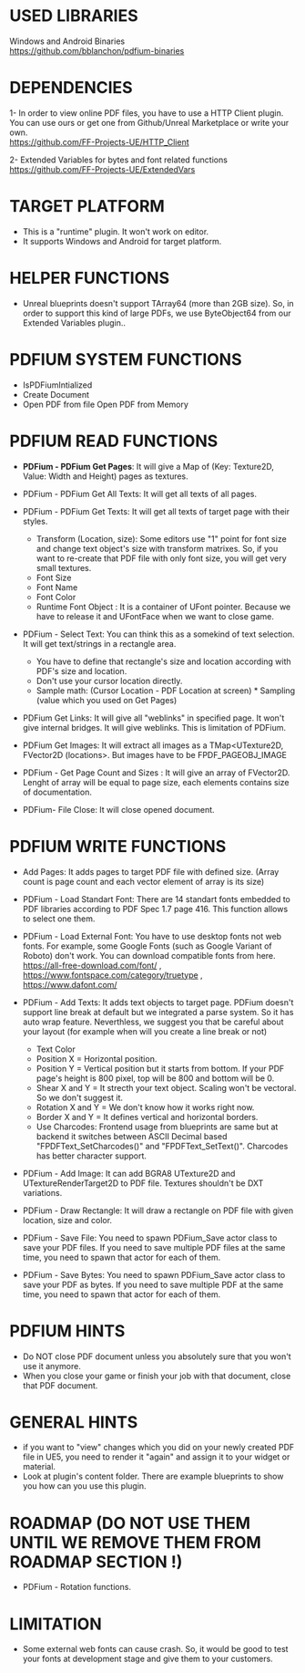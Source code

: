 # USED LIBRARIES
Windows and Android Binaries<br />
https://github.com/bblanchon/pdfium-binaries

# DEPENDENCIES
1- In order to view online PDF files, you have to use a HTTP Client plugin. You can use ours or get one from Github/Unreal Marketplace or write your own.<br />
https://github.com/FF-Projects-UE/HTTP_Client

2- Extended Variables for bytes and font related functions<br />
https://github.com/FF-Projects-UE/ExtendedVars

# TARGET PLATFORM
* This is a "runtime" plugin. It won't work on editor.
* It supports Windows and Android for target platform.

# HELPER FUNCTIONS
* Unreal blueprints doesn't support TArray64<uint8> (more than 2GB size). So, in order to support this kind of large PDFs, we use ByteObject64 from our Extended Variables plugin..

# PDFIUM SYSTEM FUNCTIONS
* IsPDFiumIntialized
* Create Document
* Open PDF from file
Open PDF from Memory

# PDFIUM READ FUNCTIONS
* <b>PDFium - PDFium Get Pages</b>: It will give a Map of (Key: Texture2D, Value: Width and Height) pages as textures.
* PDFium - PDFium Get All Texts: It will get all texts of all pages.
* PDFium - PDFium Get Texts: It will get all texts of target page with their styles.
	* Transform (Location, size): Some editors use "1" point for font size and change text object's size with transform matrixes. So, if you want to re-create that PDF file with only font size, you will get very small textures.
	* Font Size
	* Font Name
	* Font Color
	* Runtime Font Object : It is a container of UFont pointer. Because we have to release it and UFontFace when we want to close game.

* PDFium - Select Text: You can think this as a somekind of text selection. It will get text/strings in a rectangle area.
	* You have to define that rectangle's size and location according with PDF's size and location.
	* Don't use your cursor location directly.
	* Sample math: (Cursor Location - PDF Location at screen) * Sampling (value which you used on Get Pages)

* PDFium Get Links: It will give all "weblinks" in specified page. It won't give internal bridges. It will give weblinks. This is limitation of PDFium.
* PDFium Get Images: It will extract all images as a TMap<UTexture2D, FVector2D (locations>. But images have to be FPDF_PAGEOBJ_IMAGE
* PDFium - Get Page Count and Sizes : It will give an array of FVector2D. Lenght of array will be equal to page size, each elements contains size of documentation.
* PDFium- File Close: It will close opened document.

# PDFIUM WRITE FUNCTIONS
* Add Pages: It adds pages to target PDF file with defined size. (Array count is page count and each vector element of array is its size)
* PDFium - Load Standart Font: There are 14 standart fonts embedded to PDF libraries according to PDF Spec 1.7 page 416. This function allows to select one them.
* PDFium - Load External Font: You have to use desktop fonts not web fonts. For example, some Google Fonts (such as Google Variant of Roboto) don't work. You can download compatible fonts from here. https://all-free-download.com/font/ , https://www.fontspace.com/category/truetype , https://www.dafont.com/
* PDFium - Add Texts: It adds text objects to target page. PDFium doesn't support line break at default but we integrated a parse system. So it has auto wrap feature. Neverthless, we suggest you that be careful about your layout (for example when will you create a line break or not)
	* Text Color
	* Position X = Horizontal position.
	* Position Y = Vertical position but it starts from bottom. If your PDF page's height is 800 pixel, top will be 800 and bottom will be 0.
	* Shear X and Y = It strecth your text object. Scaling won't be vectoral. So we don't suggest it.
	* Rotation X and Y = We don't know how it works right now.
	* Border X and Y = It defines vertical and horizontal borders.
	* Use Charcodes: Frontend usage from blueprints are same but at backend it switches between ASCII Decimal based "FPDFText_SetCharcodes()" and "FPDFText_SetText()". Charcodes has better character support.

* PDFium - Add Image: It can add BGRA8 UTexture2D and UTextureRenderTarget2D to PDF file. Textures shouldn't be DXT variations.
* PDFium - Draw Rectangle: It will draw a rectangle on PDF file with given location, size and color.
* PDFium - Save File: You need to spawn PDFium_Save actor class to save your PDF files. If you need to save multiple PDF files at the same time, you need to spawn that actor for each of them.
* PDFium - Save Bytes: You need to spawn PDFium_Save actor class to save your PDF as bytes. If you need to save multiple PDF at the same time, you need to spawn that actor for each of them.

# PDFIUM HINTS
* Do NOT close PDF document unless you absolutely sure that you won't use it anymore.
* When you close your game or finish your job with that document, close that PDF document.

# GENERAL HINTS
* if you want to "view" changes which you did on your newly created PDF file in UE5, you need to render it "again" and assign it to your widget or material.
* Look at plugin's content folder. There are example blueprints to show you how can you use this plugin.

# ROADMAP (DO NOT USE THEM UNTIL WE REMOVE THEM FROM ROADMAP SECTION !)
* PDFium - Rotation functions.

# LIMITATION
* Some external web fonts can cause crash. So, it would be good to test your fonts at development stage and give them to your customers.